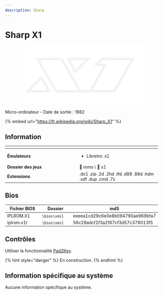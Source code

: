 ```yaml
---
description: Sharp
---
```


# Sharp X1

<div align="left">

<figure><picture><source srcset="https://raw.githubusercontent.com/fabricecaruso/es-theme-carbon/91d85c7849cc550b0cac4e75cb8e0923d3b61b5e/art/logos/x1-w.svg" media="(prefers-color-scheme: dark)"><img src="https://raw.githubusercontent.com/fabricecaruso/es-theme-carbon/52ff37c9e265587d006945a2ba695b5a962b3a3d/art/logos/x1.svg" alt=""></picture><figcaption></figcaption></figure>

</div>

Micro-ordinateur - Date de sortie : 1982

{% embed url="https://fr.wikipedia.org/wiki/Sharp_X1" %}

## Information

<table data-header-hidden><thead><tr><th width="224"></th><th></th></tr></thead><tbody><tr><td><strong>Émulateurs</strong></td><td><ul><li>Libretro: x1</li></ul></td></tr><tr><td><strong>Dossier des jeux</strong></td><td><span data-gb-custom-inline data-tag="emoji" data-code="1f4c2">📂</span> roms \ <span data-gb-custom-inline data-tag="emoji" data-code="1f4c2">📂</span> x1</td></tr><tr><td><strong>Extensions</strong></td><td>.dx1 .zip .2d .2hd .tfd .d88 .88d .hdm .xdf .dup .cmd .7z</td></tr></tbody></table>

## Bios

<table><thead><tr><th width="224">Fichier BIOS</th><th width="169">Dossier</th><th>md5</th></tr></thead><tbody><tr><td>IPLROM.X1</td><td><code>\bios\xmil</code></td><td>eeeea1cd29c6e0e8b094790ae969bfa7</td></tr><tr><td>iplrom.x1t</td><td><code>\bios\xmil</code></td><td>56c28adcf1f3a2f87cf3d57c378013f5</td></tr></tbody></table>

## Contrôles

Utiliser la fonctionnalité [Pad2Key](../../../../controleurs/pad2key.md).

{% hint style="danger" %}
En construction.
{% endhint %}

## Information spécifique au système

Aucune information spécifique au système.
